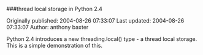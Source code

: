 ###thread local storage in Python 2.4

Originally published: 2004-08-26 07:33:07
Last updated: 2004-08-26 07:33:07
Author: anthony baxter

Python 2.4 introduces a new threading.local() type - a thread local storage. This is a simple demonstration of this.